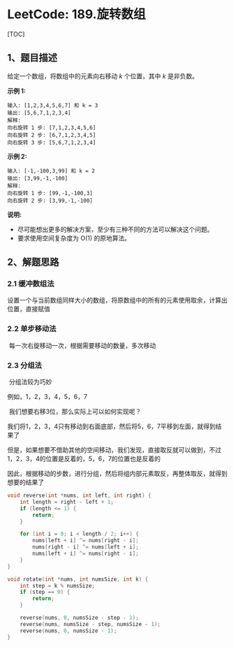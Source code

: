# LeetCode: 189.旋转数组

[TOC]

## 1、题目描述



给定一个数组，将数组中的元素向右移动 *k* 个位置，其中 *k* 是非负数。

**示例 1:**

```
输入: [1,2,3,4,5,6,7] 和 k = 3
输出: [5,6,7,1,2,3,4]
解释:
向右旋转 1 步: [7,1,2,3,4,5,6]
向右旋转 2 步: [6,7,1,2,3,4,5]
向右旋转 3 步: [5,6,7,1,2,3,4]
```

**示例 2:**

```
输入: [-1,-100,3,99] 和 k = 2
输出: [3,99,-1,-100]
解释: 
向右旋转 1 步: [99,-1,-100,3]
向右旋转 2 步: [3,99,-1,-100]
```

**说明:**

- 尽可能想出更多的解决方案，至少有三种不同的方法可以解决这个问题。
- 要求使用空间复杂度为 O(1) 的原地算法。



## 2、解题思路

### 2.1 缓冲数组法

​	设置一个与当前数组同样大小的数组，将原数组中的所有的元素使用取余，计算出位置，直接赋值

### 2.2 单步移动法

​	每一次右旋移动一次，根据需要移动的数量，多次移动

### 2.3 分组法

​	分组法较为巧妙

例如，1，2，3，4，5，6，7

​	我们想要右移3位，那么实际上可以如何实现呢？

​	我们将1，2，3，4只有移动到右面底部，然后将5，6，7平移到左面，就得到结果了

​	但是，如果想要不借助其他的空间移动，我们发现，直接取反就可以做到，不过1，2，3，4的位置是反着的，5，6，7的位置也是反着的

​	因此，根据移动的步数，进行分组，然后将组内部元素取反，再整体取反，就得到想要的结果了



```c
void reverse(int *nums, int left, int right) {
    int length = right - left + 1;
    if (length <= 1) {
        return;
    }

    for (int i = 0; i < length / 2; i++) {
        nums[left + i] ^= nums[right - i];
        nums[right - i] ^= nums[left + i];
        nums[left + i] ^= nums[right - i];
    }
}

void rotate(int *nums, int numsSize, int k) {
    int step = k % numsSize;
    if (step == 0) {
        return;
    }

    reverse(nums, 0, numsSize - step - 1);
    reverse(nums, numsSize - step, numsSize - 1);
    reverse(nums, 0, numsSize - 1);
}
```



